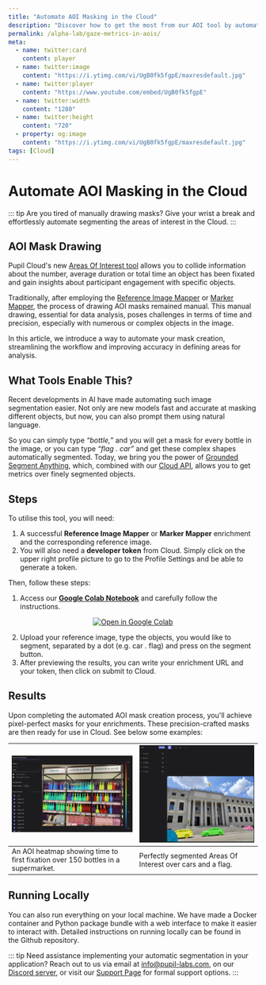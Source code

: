 ```yaml
---
title: "Automate AOI Masking in the Cloud"
description: "Discover how to get the most from our AOI tool by automatically segmenting and drawing masks using natural language."
permalink: /alpha-lab/gaze-metrics-in-aois/
meta:
  - name: twitter:card
    content: player
  - name: twitter:image
    content: "https://i.ytimg.com/vi/UgB0fk5fgpE/maxresdefault.jpg"
  - name: twitter:player
    content: "https://www.youtube.com/embed/UgB0fk5fgpE"
  - name: twitter:width
    content: "1280"
  - name: twitter:height
    content: "720"
  - property: og:image
    content: "https://i.ytimg.com/vi/UgB0fk5fgpE/maxresdefault.jpg"
tags: [Cloud]
---
```


<script setup>
import TagLinks from '@components/TagLinks.vue'
</script>

# Automate AOI Masking in the Cloud

<TagLinks :tags="$frontmatter.tags" />

<Youtube src="UgB0fk5fgpE"/>

::: tip
Are you tired of manually drawing masks? Give your wrist a break and effortlessly automate segmenting the areas of interest in the Cloud.
:::

## AOI Mask Drawing

Pupil Cloud's new [Areas Of Interest tool](https://docs.pupil-labs.com/neon/pupil-cloud/visualizations/areas-of-interest/) allows you to collide information about the number, average duration or total time an object has been fixated and gain insights about participant engagement with specific objects.

Traditionally, after employing the [Reference Image Mapper](https://docs.pupil-labs.com/neon/pupil-cloud/enrichments/reference-image-mapper/) or [Marker Mapper](https://docs.pupil-labs.com/neon/pupil-cloud/enrichments/marker-mapper/), the process of drawing AOI masks remained manual. This manual drawing, essential for data analysis, poses challenges in terms of time and precision, especially with numerous or complex objects in the image.

In this article, we introduce a way to automate your mask creation, streamlining the workflow and improving accuracy in defining areas for analysis.

## What Tools Enable This?

Recent developments in AI have made automating such image segmentation easier. Not only are new models fast and accurate at masking different objects, but now, you can also prompt them using natural language.

So you can simply type _“bottle,”_ and you will get a mask for every bottle in the image, or you can type _“flag . car”_ and get these complex shapes automatically segmented. Today, we bring you the power of [Grounded Segment Anything](https://arc.net/l/quote/okiwpscx), which, combined with our [Cloud API](https://api.cloud.pupil-labs.com/v2), allows you to get metrics over finely segmented objects.

## Steps

To utilise this tool, you will need:

1. A successful **Reference Image Mapper** or **Marker Mapper** enrichment and the corresponding reference image.
2. You will also need a **developer token** from Cloud. Simply click on the upper right profile picture to go to the Profile Settings and be able to generate a token.

Then, follow these steps:

1. Access our **[Google Colab Notebook](https://colab.research.google.com/drive/1SJQS6-P56wpDxJTNfZeuzwZADKK9h6ri?usp=sharing)** and carefully follow the instructions.

<div class="mb-4" style="display:flex;justify-content:center;">
 <a
  href="https://colab.research.google.com/drive/1SJQS6-P56wpDxJTNfZeuzwZADKK9h6ri?usp=sharing"
>
  <img
    src="https://img.shields.io/static/v1?label=&message=Open in Google Colab&color=blue&labelColor=grey&logo=Google Colab&logoColor=#F9AB00"
    alt="Open in Google Colab"
  />
</a>
</div>

2. Upload your reference image, type the objects, you would like to segment, separated by a dot (e.g. car . flag) and press on the segment button.
3. After previewing the results, you can write your enrichment URL and your token, then click on submit to Cloud.

## Results

Upon completing the automated AOI mask creation process, you'll achieve pixel-perfect masks for your enrichments. These precision-crafted masks are then ready for use in Cloud. See below some examples:

| ![An AOI heatmap showing time to first fixation over 150 bottles in a supermarket.](./bottles.webp) | ![Perfectly segmented Areas Of Interest over cars and a flag.](./cars.webp) |
| --------------------------------------------------------------------------------------------------- | --------------------------------------------------------------------------- |
| An AOI heatmap showing time to first fixation over 150 bottles in a supermarket.                    | Perfectly segmented Areas Of Interest over cars and a flag.                 |

## Running Locally

You can also run everything on your local machine. We have made a Docker container and Python package bundle with a web interface to make it easier to interact with. Detailed instructions on running locally can be found in the Github repository.

::: tip
Need assistance implementing your automatic segmentation in your application? Reach out to us via email at [info@pupil-labs.com](mailto:info@pupil-labs.com), on our [Discord server](https://pupil-labs.com/chat/), or visit our [Support Page](https://pupil-labs.com/products/support/) for formal support options.
:::
